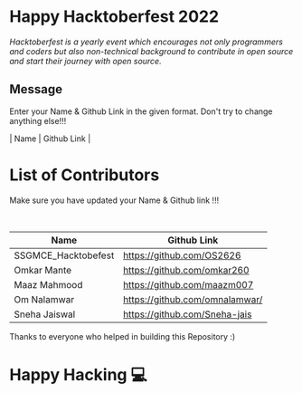 # Happy Hacktoberfest 2022
*Hacktoberfest is a yearly event which encourages not only programmers and coders but also non-technical background to contribute in open source and start their journey with open source.*  

## Message
Enter your Name & Github Link in the given format. Don't try to change anything else!!!

| Name | Github Link | 

# List of Contributors
<p>Make sure you have updated your Name & Github link !!!</p>
<br>
  
| Name | Github Link |
| ------|--------- |
| SSGMCE_Hacktobefest | <a href="https://github.com/OS2626">https://github.com/OS2626</a> |
| Omkar Mante |<a href="https://github.com/omkar260">https://github.com/omkar260</a> |
| Maaz Mahmood |<a href="https://github.com/maazm007">https://github.com/maazm007</a> |
| Om Nalamwar |<a href="https://github.com/omnalamwar/">https://github.com/omnalamwar/</a> |
| Sneha Jaiswal | <a href="https://github.com/Sneha-jais">https://github.com/Sneha-jais</a> |



Thanks to everyone who helped in building this Repository :)

# Happy Hacking 💻
